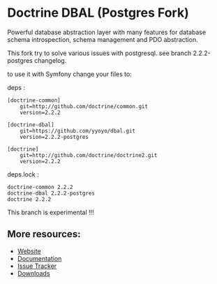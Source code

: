 # Doctrine DBAL (Postgres Fork)

Powerful database abstraction layer with many features for database schema introspection, schema management and PDO abstraction.

This fork try to solve various issues with postgresql. see branch 2.2.2-postgres changelog.

to use it with Symfony change your files to:

deps :

```
[doctrine-common]
    git=http://github.com/doctrine/common.git
    version=2.2.2

[doctrine-dbal]
    git=https://github.com/yyoyo/dbal.git
    version=2.2.2-postgres

[doctrine]
    git=http://github.com/doctrine/doctrine2.git
    version=2.2.2
```

deps.lock :

```
doctrine-common 2.2.2
doctrine-dbal 2.2.2-postgres
doctrine 2.2.2
```

This branch is experimental !!!

## More resources:

* [Website](http://www.doctrine-project.org)
* [Documentation](http://www.doctrine-project.org/projects/dbal/current/docs/en)
* [Issue Tracker](http://www.doctrine-project.org/jira/browse/DBAL)
* [Downloads](http://github.com/doctrine/dbal/downloads)
